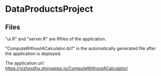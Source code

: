 # DataProductsProject

## Files

"ui.R" and "server.R" are Rfiles of the application.

"ComputeWithoutACalculator.dcf" is the automatically generated file after the application is deployed.

The application url: https://yizhouthu.shinyapps.io/ComputeWithoutACalculator/
